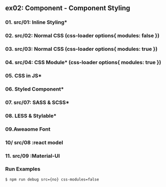## ex02: Component - Component Styling

### 01. src/01: Inline Styling*
### 02. src/02: Normal CSS (css-loader options{ modules: false })
### 03. src/03: Normal CSS (css-loader options{ modules: true })
### 04. src/04: CSS Module* (css-loader options{ modules: true })
### 05. CSS in JS*
### 06. Styled Component*
### 07. src/07: SASS & SCSS*
### 08. LESS & Stylable*
### 09.Aweaome Font
### 10/ src/08 :react model
### 11. src/09 :Material-UI

### Run Examples
```bash
$ npm run debug src={no} css-modules=false
```